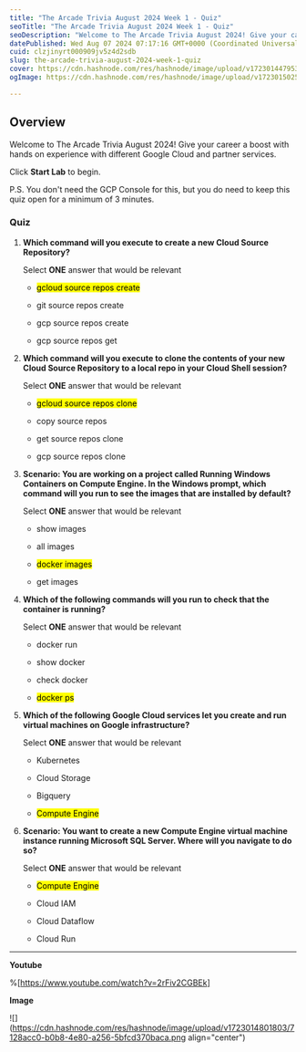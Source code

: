 ```yaml
---
title: "The Arcade Trivia August 2024 Week 1 - Quiz"
seoTitle: "The Arcade Trivia August 2024 Week 1 - Quiz"
seoDescription: "Welcome to The Arcade Trivia August 2024! Give your career a boost with hands on experience with different Google Cloud and partner services."
datePublished: Wed Aug 07 2024 07:17:16 GMT+0000 (Coordinated Universal Time)
cuid: clzjinyrt000909jv5z4d2sdb
slug: the-arcade-trivia-august-2024-week-1-quiz
cover: https://cdn.hashnode.com/res/hashnode/image/upload/v1723014479537/8efffcf0-1c2c-43f9-b54b-94fef8fbdaa5.png
ogImage: https://cdn.hashnode.com/res/hashnode/image/upload/v1723015025399/be999adf-9b05-41e6-a733-3f64ebff8ca9.png

---
```


## **Overview**

Welcome to The Arcade Trivia August 2024! Give your career a boost with hands on experience with different Google Cloud and partner services.

Click **Start Lab** to begin.

P.S. You don't need the GCP Console for this, but you do need to keep this quiz open for a minimum of 3 minutes.

### **Quiz**

1. **Which command will you execute to create a new Cloud Source Repository?**
    
    Select **ONE** answer that would be relevant
    
    * <mark>gcloud source repos create</mark>
        
    * git source repos create
        
    * gcp source repos create
        
    * gcp source repos get
        
2. **Which command will you execute to clone the contents of your new Cloud Source Repository to a local repo in your Cloud Shell session?**
    
    Select **ONE** answer that would be relevant
    
    * <mark>gcloud source repos clone</mark>
        
    * copy source repos
        
    * get source repos clone
        
    * gcp source repos clone
        
3. **Scenario: You are working on a project called Running Windows Containers on Compute Engine. In the Windows prompt, which command will you run to see the images that are installed by default?**
    
    Select **ONE** answer that would be relevant
    
    * show images
        
    * all images
        
    * <mark>docker images</mark>
        
    * get images
        
4. **Which of the following commands will you run to check that the container is running?**
    
    Select **ONE** answer that would be relevant
    
    * docker run
        
    * show docker
        
    * check docker
        
    * <mark>docker ps</mark>
        
5. **Which of the following Google Cloud services let you create and run virtual machines on Google infrastructure?**
    
    Select **ONE** answer that would be relevant
    
    * Kubernetes
        
    * Cloud Storage
        
    * Bigquery
        
    * <mark>Compute Engine</mark>
        
6. **Scenario: You want to create a new Compute Engine virtual machine instance running Microsoft SQL Server. Where will you navigate to do so?**
    
    Select **ONE** answer that would be relevant
    
    * <mark>Compute Engine</mark>
        
    * Cloud IAM
        
    * Cloud Dataflow
        
    * Cloud Run
        

---

**Youtube**

%[https://www.youtube.com/watch?v=2rFiv2CGBEk] 

**Image**

![](https://cdn.hashnode.com/res/hashnode/image/upload/v1723014801803/7128acc0-b0b8-4e80-a256-5bfcd370baca.png align="center")